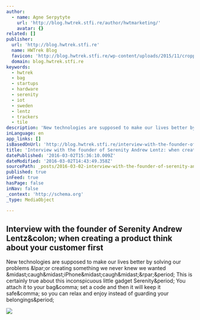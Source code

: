 ```yaml
---
author:
  - name: Agne Serpytyte
    url: 'http://blog.hwtrek.stfi.re/author/hwtmarketing/'
    avatar: {}
related: []
publisher:
  url: 'http://blog.hwtrek.stfi.re'
  name: HWTrek Blog
  favicon: 'http://blog.hwtrek.stfi.re/wp-content/uploads/2015/11/cropped-logo-192x192.jpg'
  domain: blog.hwtrek.stfi.re
keywords:
  - hwtrek
  - bag
  - startups
  - hardware
  - serenity
  - iot
  - sweden
  - lentz
  - trackers
  - tile
description: 'New technologies are supposed to make our lives better by solving our problems (or creating something we never knew we wanted *caugh*iPhone*caugh*). This is certainly true about this inconspicuous little gadget Serenity. You attach it to your bag, set a code and then it will keep it safe, so you can relax and enjoy instead of guarding your belongings.'
inLanguage: en
app_links: []
isBasedOnUrl: 'http://blog.hwtrek.stfi.re/interview-with-the-founder-of-serenity-andrew-lentz-when-creating-a-product-think-about-your-customer-first/?sf=avkajp'
title: 'Interview with the founder of Serenity Andrew Lentz: when creating a product think about your customer first'
datePublished: '2016-03-02T15:36:10.009Z'
dateModified: '2016-03-02T14:43:49.358Z'
sourcePath: _posts/2016-03-02-interview-with-the-founder-of-serenity-andrew-lentz-when-cr.md
published: true
inFeed: true
hasPage: false
inNav: false
_context: 'http://schema.org'
_type: MediaObject

---
```

<article style=""><h1>Interview with the founder of Serenity Andrew Lentz&amp;colon; when creating a product think about your customer first</h1><p>New technologies are supposed to make our lives better by solving our problems &amp;lpar;or creating something we never knew we wanted &amp;midast;caugh&amp;midast;iPhone&amp;midast;caugh&amp;midast;&amp;rpar;&amp;period; This is certainly true about this inconspicuous little gadget Serenity&amp;period; You attach it to your bag&amp;comma; set a code and then it will keep it safe&amp;comma; so you can relax and enjoy instead of guarding your belongings&amp;period;</p><img src="http://blog.hwtrek.stfi.re/wp-content/uploads/2016/02/Founder-Product-Firstmoments.jpg" /></article>
